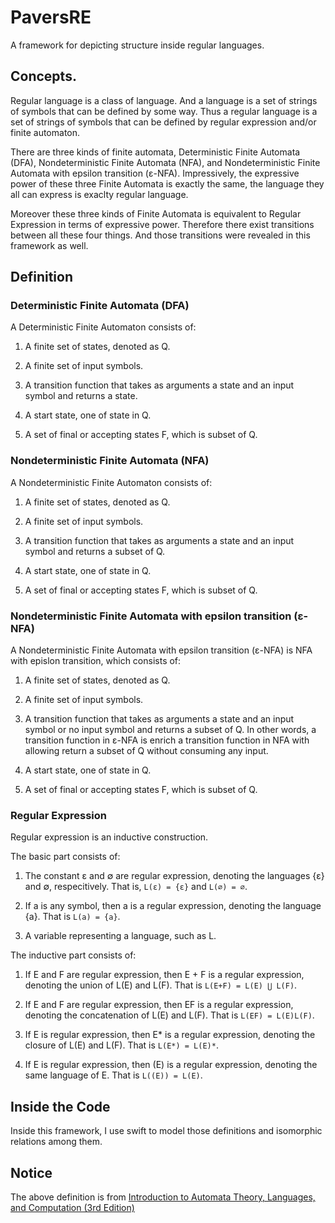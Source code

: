 # PaversRE

A framework for depicting structure inside regular languages.

## Concepts.

Regular language is a class of language. And a language is a set of strings of symbols that can be defined by some way. Thus a regular language is a set of strings of symbols that can be defined by regular expression and/or finite automaton.

There are three kinds of finite automata, Deterministic Finite Automata (DFA), Nondeterministic Finite Automata (NFA), and Nondeterministic Finite Automata with epsilon transition (ε-NFA). Impressively, the expressive power of these three Finite Automata is exactly the same, the language they all can express is exaclty regular language.

Moreover these three kinds of Finite Automata is equivalent to Regular Expression in terms of expressive power. Therefore there exist transitions between all these four things. And those transitions were revealed in this framework as well.

## Definition

### Deterministic Finite Automata (DFA)

A Deterministic Finite Automaton consists of:

1. A finite set of states, denoted as Q.

2. A finite set of input symbols.

3. A transition function that takes as arguments a state and an input symbol and returns a state. 

4. A start state, one of state in Q.

5. A set of final or accepting states F, which is subset of Q.


### Nondeterministic Finite Automata (NFA)

A Nondeterministic Finite Automaton consists of:

1. A finite set of states, denoted as Q.

2. A finite set of input symbols.

3. A transition function that takes as arguments a state and an input symbol and returns a subset of Q. 

4. A start state, one of state in Q.

5. A set of final or accepting states F, which is subset of Q.


### Nondeterministic Finite Automata with epsilon transition (ε-NFA)

A Nondeterministic Finite Automata with epsilon transition (ε-NFA) is NFA with epislon transition, which consists of:

1. A finite set of states, denoted as Q.

2. A finite set of input symbols.

3. A transition function that takes as arguments a state and an input symbol or no input symbol and returns a subset of Q. In other words, a transition function in ε-NFA is enrich a transition function in NFA with allowing return a subset of Q without consuming any input.

4. A start state, one of state in Q.

5. A set of final or accepting states F, which is subset of Q.


### Regular Expression

Regular expression is an inductive construction.

The basic part consists of:

1. The constant ε and ∅ are regular expression, denoting the languages {ε} and ∅, respecitively. That is, `L(ε) = {ε}` and `L(∅) = ∅`.

2. If a is any symbol, then a is a regular expression, denoting the language {a}. That is `L(a) = {a}`.

3. A variable representing a language, such as L.


The inductive part consists of:

1. If E and F are regular expression, then E + F is a regular expression, denoting the union of L(E) and L(F). That is `L(E+F) = L(E) ⋃ L(F)`.

2. If E and F are regular expression, then EF is a regular expression, denoting the concatenation of L(E) and L(F). That is `L(EF) = L(E)L(F)`.

3. If E is regular expression, then E* is a regular expression, denoting the closure of L(E) and L(F). That is `L(E*) = L(E)*`.

4. If E is regular expression, then (E) is a regular expression, denoting the same language of E. That is `L((E)) = L(E)`.


## Inside the Code

Inside this framework, I use swift to model those definitions and isomorphic relations among them.


## Notice

The above definition is from [Introduction to Automata Theory, Languages, and Computation (3rd Edition)](https://www.amazon.com/Introduction-Automata-Theory-Languages-Computation/dp/B009NGAL1A/ref=sr_1_6?ie=UTF8&qid=1532403827&sr=8-6&keywords=introduction+to+automata+theory%2C+languages%2C+and+computation)


